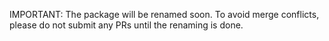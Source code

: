 IMPORTANT: The package will be renamed soon. To avoid merge conflicts, please do not submit any PRs until the renaming is done.
<!--
* Please bescribe briefly what your pull request proposes to fix or improve.
* If it's not completely obvious, describe what the PR does to achieve the desired result.
* If you use someone else's code, please mention or better link to the source.
* See the contributing section in the readme for more detailed guidelines
-->
